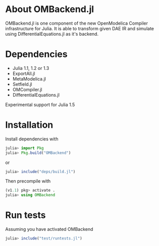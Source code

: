 # About OMBackend.jl
OMBackend.jl is one component of the new OpenModelica Compiler infrastructure for Julia.
It is able to transform given DAE IR and simulate using DifferentialEquations.jl as it's backend.

# Dependencies
* Julia 1.1, 1.2 or 1.3
* ExportAll.jl
* MetaModelica.jl
* Setfield.jl
* OMCompiler.jl
* DifferentialEquations.jl

Experimental support for Julia 1.5

# Installation
Install dependencies with
```julia
julia> import Pkg
julia> Pkg.build("OMBackend")
```
or
```julia
julia> include("deps/build.jl")
```
Then precompile with
```julia
(v1.1) pkg> activate .
julia> using OMBackend
```

# Run tests
Assuming you have activated OMBackend
```julia
julia> include("test/runtests.jl")
```
